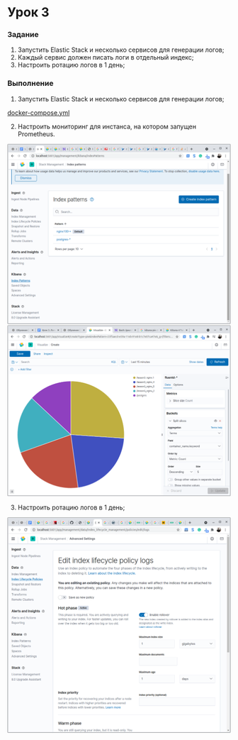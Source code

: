 # Урок 3


### Задание


1. Запустить Elastic Stack и несколько сервисов для генерации логов;
2. Каждый сервис должен писать логи в отдельный индекс;
3. Настроить ротацию логов в 1 день;

### Выполнение

1. Запустить Elastic Stack и несколько сервисов для генерации логов;

[docker-compose.yml](docker-compose.yml "docker-compose")

2. Настроить мониторинг для инстанса, на котором запущен Prometheus.

![indexpaterns.png](indexpaterns.png "indexpaterns")
![pie.png](pie.png "pie")

3. Настроить ротацию логов в 1 день;

![log-rotation.yml](log-rotation.png "log-rotation")

